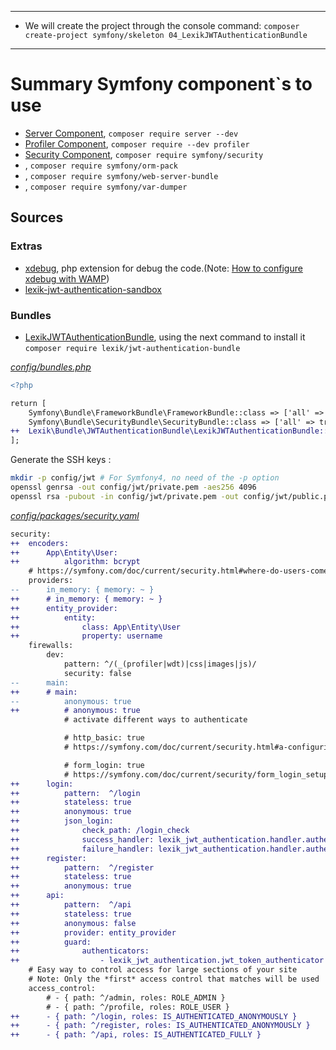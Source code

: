 ---------------------------------------------------------------------------------------

* We will create the project through the console command: `composer create-project symfony/skeleton 04_LexikJWTAuthenticationBundle`

---------------------------------------------------------------------------------------

# Summary Symfony component`s to use

* [Server Component](https://symfony.com/doc/current/setup.html), `composer require server --dev`
* [Profiler Component](https://symfony.com/doc/current/profiler.html), `composer require --dev profiler`
* [Security Component](https://symfony.com/doc/4.0/components/security.html), `composer require symfony/security`
* [](), `composer require symfony/orm-pack`
* [](), `composer require symfony/web-server-bundle`
* [](), `composer require symfony/var-dumper`

## Sources

### Extras

* [xdebug](https://xdebug.org/download.php), php extension for debug the code.(Note: [How to configure xdebug with WAMP](https://stackoverflow.com/questions/8712462/how-to-configure-xdebug-with-wamp?utm_medium=organic&utm_source=google_rich_qa&utm_campaign=google_rich_qa))
* [lexik-jwt-authentication-sandbox](https://github.com/chalasr/lexik-jwt-authentication-sandbox/tree/flex)

### Bundles

* [LexikJWTAuthenticationBundle](https://github.com/lexik/LexikJWTAuthenticationBundle), using the next command to install it `composer require lexik/jwt-authentication-bundle`

_[config/bundles.php](./config/bundles.php)_
```diff
<?php

return [
    Symfony\Bundle\FrameworkBundle\FrameworkBundle::class => ['all' => true],
    Symfony\Bundle\SecurityBundle\SecurityBundle::class => ['all' => true],
++  Lexik\Bundle\JWTAuthenticationBundle\LexikJWTAuthenticationBundle::class => ['all' => true],
];
```

Generate the SSH keys :

```bash
mkdir -p config/jwt # For Symfony4, no need of the -p option
openssl genrsa -out config/jwt/private.pem -aes256 4096
openssl rsa -pubout -in config/jwt/private.pem -out config/jwt/public.pem
```

_[config/packages/security.yaml](./config/packages/security.yaml)_
```diff
security: 
++  encoders:    
++      App\Entity\User:
++          algorithm: bcrypt             
    # https://symfony.com/doc/current/security.html#where-do-users-come-from-user-providers
    providers:
--      in_memory: { memory: ~ }
++      # in_memory: { memory: ~ }
++      entity_provider:
++          entity:
++              class: App\Entity\User
++              property: username   
    firewalls:
        dev:
            pattern: ^/(_(profiler|wdt)|css|images|js)/
            security: false
--      main:
++      # main:
--          anonymous: true            
++          # anonymous: true
            # activate different ways to authenticate

            # http_basic: true
            # https://symfony.com/doc/current/security.html#a-configuring-how-your-users-will-authenticate

            # form_login: true
            # https://symfony.com/doc/current/security/form_login_setup.html
++      login:
++          pattern:  ^/login
++          stateless: true
++          anonymous: true
++          json_login:
++              check_path: /login_check
++              success_handler: lexik_jwt_authentication.handler.authentication_success
++              failure_handler: lexik_jwt_authentication.handler.authentication_failure
++      register:
++          pattern:  ^/register
++          stateless: true
++          anonymous: true
++      api:
++          pattern:  ^/api
++          stateless: true
++          anonymous: false
++          provider: entity_provider
++          guard:
++              authenticators:
++                  - lexik_jwt_authentication.jwt_token_authenticator
    # Easy way to control access for large sections of your site
    # Note: Only the *first* access control that matches will be used
    access_control:
        # - { path: ^/admin, roles: ROLE_ADMIN }
        # - { path: ^/profile, roles: ROLE_USER }   
++      - { path: ^/login, roles: IS_AUTHENTICATED_ANONYMOUSLY }
++      - { path: ^/register, roles: IS_AUTHENTICATED_ANONYMOUSLY }
++      - { path: ^/api, roles: IS_AUTHENTICATED_FULLY }
```
